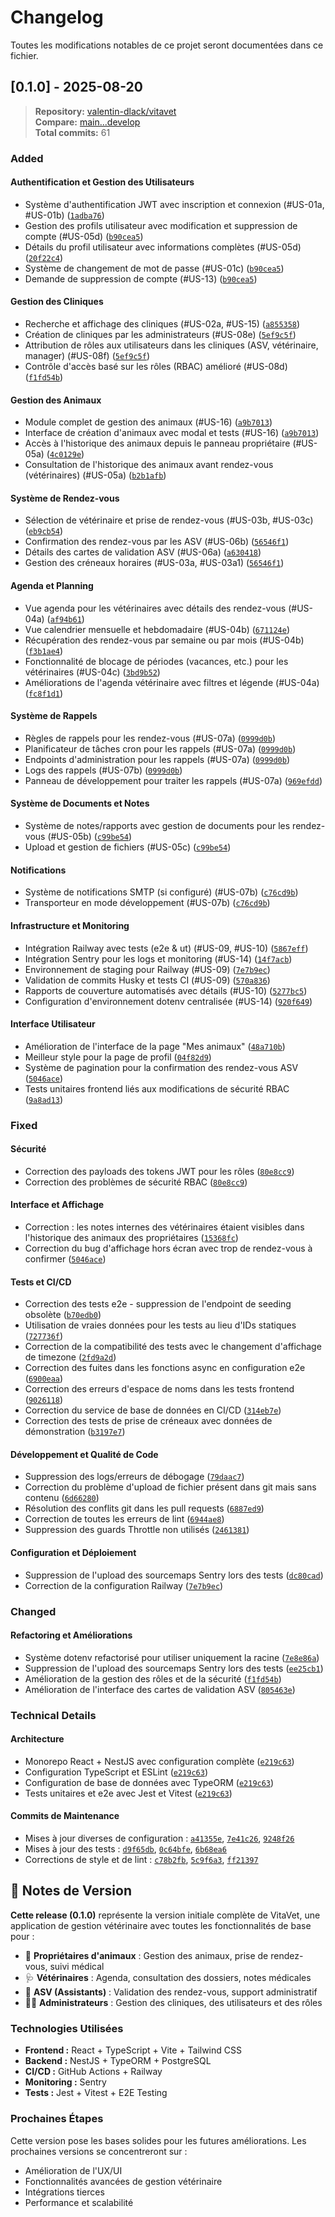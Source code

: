 # Changelog

Toutes les modifications notables de ce projet seront documentées dans ce fichier.

## [0.1.0] - 2025-08-20

> **Repository:** [valentin-dlack/vitavet](https://github.com/valentin-dlack/vitavet)  
> **Compare:** [main...develop](https://github.com/valentin-dlack/vitavet/compare/main...develop)  
> **Total commits:** 61

### Added

#### Authentification et Gestion des Utilisateurs
- Système d'authentification JWT avec inscription et connexion (#US-01a, #US-01b) ([`1adba76`](https://github.com/valentin-dlack/vitavet/commit/1adba76))
- Gestion des profils utilisateur avec modification et suppression de compte (#US-05d) ([`b90cea5`](https://github.com/valentin-dlack/vitavet/commit/b90cea5))
- Détails du profil utilisateur avec informations complètes (#US-05d) ([`20f22c4`](https://github.com/valentin-dlack/vitavet/commit/20f22c4))
- Système de changement de mot de passe (#US-01c) ([`b90cea5`](https://github.com/valentin-dlack/vitavet/commit/b90cea5))
- Demande de suppression de compte (#US-13) ([`b90cea5`](https://github.com/valentin-dlack/vitavet/commit/b90cea5))

#### Gestion des Cliniques
- Recherche et affichage des cliniques (#US-02a, #US-15) ([`a855358`](https://github.com/valentin-dlack/vitavet/commit/a855358))
- Création de cliniques par les administrateurs (#US-08e) ([`5ef9c5f`](https://github.com/valentin-dlack/vitavet/commit/5ef9c5f))
- Attribution de rôles aux utilisateurs dans les cliniques (ASV, vétérinaire, manager) (#US-08f) ([`5ef9c5f`](https://github.com/valentin-dlack/vitavet/commit/5ef9c5f))
- Contrôle d'accès basé sur les rôles (RBAC) amélioré (#US-08d) ([`f1fd54b`](https://github.com/valentin-dlack/vitavet/commit/f1fd54b))

#### Gestion des Animaux
- Module complet de gestion des animaux (#US-16) ([`a9b7013`](https://github.com/valentin-dlack/vitavet/commit/a9b7013))
- Interface de création d'animaux avec modal et tests (#US-16) ([`a9b7013`](https://github.com/valentin-dlack/vitavet/commit/a9b7013))
- Accès à l'historique des animaux depuis le panneau propriétaire (#US-05a) ([`4c0129e`](https://github.com/valentin-dlack/vitavet/commit/4c0129e))
- Consultation de l'historique des animaux avant rendez-vous (vétérinaires) (#US-05a) ([`b2b1afb`](https://github.com/valentin-dlack/vitavet/commit/b2b1afb))

#### Système de Rendez-vous
- Sélection de vétérinaire et prise de rendez-vous (#US-03b, #US-03c) ([`eb9cb54`](https://github.com/valentin-dlack/vitavet/commit/eb9cb54))
- Confirmation des rendez-vous par les ASV (#US-06b) ([`56546f1`](https://github.com/valentin-dlack/vitavet/commit/56546f1))
- Détails des cartes de validation ASV (#US-06a) ([`a630418`](https://github.com/valentin-dlack/vitavet/commit/a630418))
- Gestion des créneaux horaires (#US-03a, #US-03a1) ([`56546f1`](https://github.com/valentin-dlack/vitavet/commit/56546f1))

#### Agenda et Planning
- Vue agenda pour les vétérinaires avec détails des rendez-vous (#US-04a) ([`af94b61`](https://github.com/valentin-dlack/vitavet/commit/af94b61))
- Vue calendrier mensuelle et hebdomadaire (#US-04b) ([`671124e`](https://github.com/valentin-dlack/vitavet/commit/671124e))
- Récupération des rendez-vous par semaine ou par mois (#US-04b) ([`f3b1ae4`](https://github.com/valentin-dlack/vitavet/commit/f3b1ae4))
- Fonctionnalité de blocage de périodes (vacances, etc.) pour les vétérinaires (#US-04c) ([`3bd9b52`](https://github.com/valentin-dlack/vitavet/commit/3bd9b52))
- Améliorations de l'agenda vétérinaire avec filtres et légende (#US-04a) ([`fc8f1d1`](https://github.com/valentin-dlack/vitavet/commit/fc8f1d1))

#### Système de Rappels
- Règles de rappels pour les rendez-vous (#US-07a) ([`0999d0b`](https://github.com/valentin-dlack/vitavet/commit/0999d0b))
- Planificateur de tâches cron pour les rappels (#US-07a) ([`0999d0b`](https://github.com/valentin-dlack/vitavet/commit/0999d0b))
- Endpoints d'administration pour les rappels (#US-07a) ([`0999d0b`](https://github.com/valentin-dlack/vitavet/commit/0999d0b))
- Logs des rappels (#US-07b) ([`0999d0b`](https://github.com/valentin-dlack/vitavet/commit/0999d0b))
- Panneau de développement pour traiter les rappels (#US-07a) ([`969efdd`](https://github.com/valentin-dlack/vitavet/commit/969efdd))

#### Système de Documents et Notes
- Système de notes/rapports avec gestion de documents pour les rendez-vous (#US-05b) ([`c99be54`](https://github.com/valentin-dlack/vitavet/commit/c99be54))
- Upload et gestion de fichiers (#US-05c) ([`c99be54`](https://github.com/valentin-dlack/vitavet/commit/c99be54))

#### Notifications
- Système de notifications SMTP (si configuré) (#US-07b) ([`c76cd9b`](https://github.com/valentin-dlack/vitavet/commit/c76cd9b))
- Transporteur en mode développement (#US-07b) ([`c76cd9b`](https://github.com/valentin-dlack/vitavet/commit/c76cd9b))

#### Infrastructure et Monitoring
- Intégration Railway avec tests (e2e & ut) (#US-09, #US-10) ([`5867eff`](https://github.com/valentin-dlack/vitavet/commit/5867eff))
- Intégration Sentry pour les logs et monitoring (#US-14) ([`14f7acb`](https://github.com/valentin-dlack/vitavet/commit/14f7acb))
- Environnement de staging pour Railway (#US-09) ([`7e7b9ec`](https://github.com/valentin-dlack/vitavet/commit/7e7b9ec))
- Validation de commits Husky et tests CI (#US-09) ([`570a836`](https://github.com/valentin-dlack/vitavet/commit/570a836))
- Rapports de couverture automatisés avec détails (#US-10) ([`5277bc5`](https://github.com/valentin-dlack/vitavet/commit/5277bc5))
- Configuration d'environnement dotenv centralisée (#US-14) ([`920f649`](https://github.com/valentin-dlack/vitavet/commit/920f649))

#### Interface Utilisateur
- Amélioration de l'interface de la page "Mes animaux" ([`48a710b`](https://github.com/valentin-dlack/vitavet/commit/48a710b))
- Meilleur style pour la page de profil ([`04f82d9`](https://github.com/valentin-dlack/vitavet/commit/04f82d9))
- Système de pagination pour la confirmation des rendez-vous ASV ([`5046ace`](https://github.com/valentin-dlack/vitavet/commit/5046ace))
- Tests unitaires frontend liés aux modifications de sécurité RBAC ([`9a8ad13`](https://github.com/valentin-dlack/vitavet/commit/9a8ad13))

### Fixed

#### Sécurité
- Correction des payloads des tokens JWT pour les rôles ([`80e8cc9`](https://github.com/valentin-dlack/vitavet/commit/80e8cc9))
- Correction des problèmes de sécurité RBAC ([`80e8cc9`](https://github.com/valentin-dlack/vitavet/commit/80e8cc9))

#### Interface et Affichage
- Correction : les notes internes des vétérinaires étaient visibles dans l'historique des animaux des propriétaires ([`15368fc`](https://github.com/valentin-dlack/vitavet/commit/15368fc))
- Correction du bug d'affichage hors écran avec trop de rendez-vous à confirmer ([`5046ace`](https://github.com/valentin-dlack/vitavet/commit/5046ace))

#### Tests et CI/CD
- Correction des tests e2e - suppression de l'endpoint de seeding obsolète ([`b70edb0`](https://github.com/valentin-dlack/vitavet/commit/b70edb0))
- Utilisation de vraies données pour les tests au lieu d'IDs statiques ([`727736f`](https://github.com/valentin-dlack/vitavet/commit/727736f))
- Correction de la compatibilité des tests avec le changement d'affichage de timezone ([`2fd9a2d`](https://github.com/valentin-dlack/vitavet/commit/2fd9a2d))
- Correction des fuites dans les fonctions async en configuration e2e ([`6900eaa`](https://github.com/valentin-dlack/vitavet/commit/6900eaa))
- Correction des erreurs d'espace de noms dans les tests frontend ([`9026118`](https://github.com/valentin-dlack/vitavet/commit/9026118))
- Correction du service de base de données en CI/CD ([`314eb7e`](https://github.com/valentin-dlack/vitavet/commit/314eb7e))
- Correction des tests de prise de créneaux avec données de démonstration ([`b3197e7`](https://github.com/valentin-dlack/vitavet/commit/b3197e7))

#### Développement et Qualité de Code
- Suppression des logs/erreurs de débogage ([`79daac7`](https://github.com/valentin-dlack/vitavet/commit/79daac7))
- Correction du problème d'upload de fichier présent dans git mais sans contenu ([`6d66280`](https://github.com/valentin-dlack/vitavet/commit/6d66280))
- Résolution des conflits git dans les pull requests ([`6887ed9`](https://github.com/valentin-dlack/vitavet/commit/6887ed9))
- Correction de toutes les erreurs de lint ([`6944ae8`](https://github.com/valentin-dlack/vitavet/commit/6944ae8))
- Suppression des guards Throttle non utilisés ([`2461381`](https://github.com/valentin-dlack/vitavet/commit/2461381))

#### Configuration et Déploiement
- Suppression de l'upload des sourcemaps Sentry lors des tests ([`dc80cad`](https://github.com/valentin-dlack/vitavet/commit/dc80cad))
- Correction de la configuration Railway ([`7e7b9ec`](https://github.com/valentin-dlack/vitavet/commit/7e7b9ec))

### Changed

#### Refactoring et Améliorations
- Système dotenv refactorisé pour utiliser uniquement la racine ([`7e8e86a`](https://github.com/valentin-dlack/vitavet/commit/7e8e86a))
- Suppression de l'upload des sourcemaps Sentry lors des tests ([`ee25cb1`](https://github.com/valentin-dlack/vitavet/commit/ee25cb1))
- Amélioration de la gestion des rôles et de la sécurité ([`f1fd54b`](https://github.com/valentin-dlack/vitavet/commit/f1fd54b))
- Amélioration de l'interface des cartes de validation ASV ([`805463e`](https://github.com/valentin-dlack/vitavet/commit/805463e))

### Technical Details

#### Architecture
- Monorepo React + NestJS avec configuration complète ([`e219c63`](https://github.com/valentin-dlack/vitavet/commit/e219c63))
- Configuration TypeScript et ESLint ([`e219c63`](https://github.com/valentin-dlack/vitavet/commit/e219c63))
- Configuration de base de données avec TypeORM ([`e219c63`](https://github.com/valentin-dlack/vitavet/commit/e219c63))
- Tests unitaires et e2e avec Jest et Vitest ([`e219c63`](https://github.com/valentin-dlack/vitavet/commit/e219c63))

#### Commits de Maintenance
- Mises à jour diverses de configuration : [`a41355e`](https://github.com/valentin-dlack/vitavet/commit/a41355e), [`7e41c26`](https://github.com/valentin-dlack/vitavet/commit/7e41c26), [`9248f26`](https://github.com/valentin-dlack/vitavet/commit/9248f26)
- Mises à jour des tests : [`d9f65db`](https://github.com/valentin-dlack/vitavet/commit/d9f65db), [`0c64bfe`](https://github.com/valentin-dlack/vitavet/commit/0c64bfe), [`6b68ea6`](https://github.com/valentin-dlack/vitavet/commit/6b68ea6)
- Corrections de style et de lint : [`c78b2fb`](https://github.com/valentin-dlack/vitavet/commit/c78b2fb), [`5c9f6a3`](https://github.com/valentin-dlack/vitavet/commit/5c9f6a3), [`ff21397`](https://github.com/valentin-dlack/vitavet/commit/ff21397)

## 📝 Notes de Version

**Cette release (0.1.0)** représente la version initiale complète de VitaVet, une application de gestion vétérinaire avec toutes les fonctionnalités de base pour :

- 👥 **Propriétaires d'animaux** : Gestion des animaux, prise de rendez-vous, suivi médical
- 🩺 **Vétérinaires** : Agenda, consultation des dossiers, notes médicales
- 🏥 **ASV (Assistants)** : Validation des rendez-vous, support administratif  
- 👨‍💼 **Administrateurs** : Gestion des cliniques, des utilisateurs et des rôles

### Technologies Utilisées

- **Frontend :** React + TypeScript + Vite + Tailwind CSS
- **Backend :** NestJS + TypeORM + PostgreSQL
- **CI/CD :** GitHub Actions + Railway
- **Monitoring :** Sentry
- **Tests :** Jest + Vitest + E2E Testing

### Prochaines Étapes

Cette version pose les bases solides pour les futures améliorations. Les prochaines versions se concentreront sur :
- Amélioration de l'UX/UI
- Fonctionnalités avancées de gestion vétérinaire
- Intégrations tierces
- Performance et scalabilité

